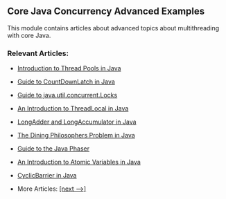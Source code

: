 ## Core Java Concurrency Advanced Examples

This module contains articles about advanced topics about multithreading with core Java.

### Relevant Articles:

- [Introduction to Thread Pools in Java](docs/Java_ThreadPools.md)
- [Guide to CountDownLatch in Java](docs/Java_CountDownLatch.md)
- [Guide to java.util.concurrent.Locks](docs/Java_Concurrent_Locks.md)
- [An Introduction to ThreadLocal in Java](docs/Java_ThreadLocal.md)
- [LongAdder and LongAccumulator in Java](docs/Java_LongAdder_LongAccumulator.md)
- [The Dining Philosophers Problem in Java](docs/Java_Dining_Philoshophers.md)
- [Guide to the Java Phaser](docs/Java_Phaser.md)
- [An Introduction to Atomic Variables in Java](docs/Java_Atomic_Variables.md)
- [CyclicBarrier in Java](docs/Java_CyclicBarrier.md)

- More Articles: [[next -->]](../java-concurrency-advanced-2/README.md)